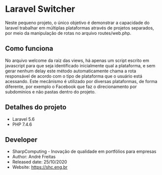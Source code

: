 # Laravel Switcher

Neste pequeno projeto, o único objetivo é demonstrar a capacidade do laravel trabalhar em múltiplas plataformas através de projetos separados, por meio da manipulação de rotas no arquivo routes/web.php.

## Como funciona

No arquivo welcome da raiz das views, há apenas um script escrito em javascript para que seja identificado inicialmente qual a plataforma, e sem gerar nenhum delay este método automaticamente chama a rota responsável de acordo com o tipo de plataforma que o usuário está acessando. Este mecânismo é utilizado por diversas plataformas, de forma diferente, por exemplo o Facebook que faz o direcionamento por subdominios e não pastas dentro do projeto.

## Detalhes do projeto
- Laravel 5.6
- PHP 7.4.6

## Developer
- SharpComputing - Inovação de qualidade em portfólios para empresas
- Author: André Freitas
- Released date: 25/10/2020
- Website: https://shc.eng.br
